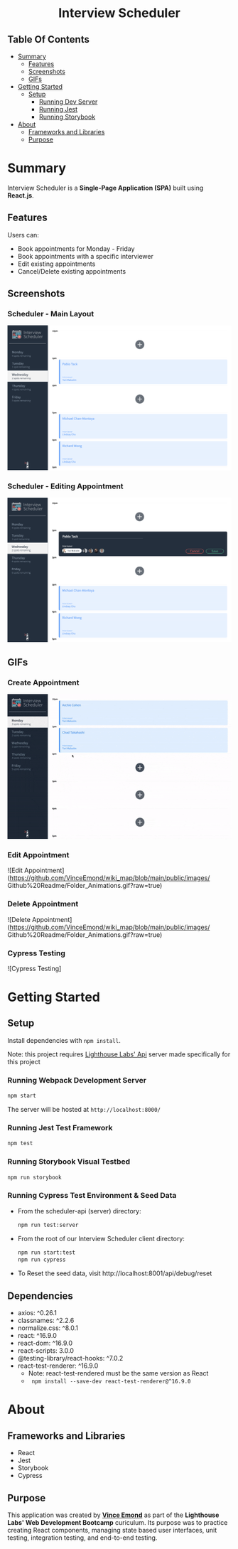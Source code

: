<h1 align="center">Interview Scheduler</h1>

## Table Of Contents

- [Summary](#summary)
  - [Features](#features)
  - [Screenshots](#screenshots)
  - [GIFs]()
- [Getting Started](#getting-started)
  - [Setup](#setup)
    - [Running Dev Server](#running-webpack-development-server)
    - [Running Jest](#running-jest-test-framework)
    - [Running Storybook](#running-storybook-visual-testbed)
- [About](#about)
  - [Frameworks and Libraries](#frameworks-and-libraries)
  - [Purpose](#purpose)

# Summary
Interview Scheduler is a **Single-Page Application (SPA)** built using **React.js**.

## Features
Users can:
- Book appointments for Monday - Friday
- Book appointments with a specific interviewer
- Edit existing appointments
- Cancel/Delete existing appointments

## Screenshots
### Scheduler - Main Layout
![Submission Form](./docs/images/Scheduler-Main.png)

### Scheduler - Editing Appointment
![Hover Appointment](./docs/images/Scheduler-Edit-Appointment.png)

## GIFs
### Create Appointment
![Create Appointment](./docs/images/Create-Appointment.gif)

### Edit Appointment
![Edit Appointment](https://github.com/VinceEmond/wiki_map/blob/main/public/images/
Github%20Readme/Folder_Animations.gif?raw=true)

### Delete Appointment
![Delete Appointment](https://github.com/VinceEmond/wiki_map/blob/main/public/images/
Github%20Readme/Folder_Animations.gif?raw=true)

### Cypress Testing
![Cypress Testing]


# Getting Started
## Setup
Install dependencies with `npm install`.

Note: this project requires [Lighthouse Labs' Api](https://github.com/lighthouse-labs/scheduler-api) server made specifically for this project

### Running Webpack Development Server
```sh
npm start
```

The server will be hosted at `http://localhost:8000/`

### Running Jest Test Framework
```sh
npm test
```

### Running Storybook Visual Testbed

```sh
npm run storybook
```

### Running Cypress Test Environment & Seed Data
- From the scheduler-api (server) directory: 
    ```sh
    npm run test:server
    ```
- From the root of our Interview Scheduler client directory:
    ```sh
    npm run start:test
    npm run cypress
    ```
- To Reset the seed data, visit http://localhost:8001/api/debug/reset

## Dependencies

- axios: ^0.26.1
- classnames: ^2.2.6
- normalize.css: ^8.0.1
- react: ^16.9.0
- react-dom: ^16.9.0
- react-scripts: 3.0.0
- @testing-library/react-hooks: ^7.0.2
- react-test-renderer: ^16.9.0
  - Note: react-test-rendered must be the same version as React
  - ` npm install --save-dev react-test-renderer@^16.9.0`

# About

## Frameworks and Libraries

- React
- Jest
- Storybook
- Cypress

## Purpose

This application was created by **[Vince Emond](https://github.com/VinceEmond)** as part of the **Lighthouse Labs' Web Development Bootcamp** curiculum. Its purpose was to practice creating React components, managing state based user interfaces, unit testing, integration testing, and end-to-end testing.